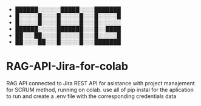 - ██████░░░░░░█████░░░░███████
- █░░░░░█░░░░█░░░░░█░░░█░░░░░█
- █░░░░░█░░░░█░░░░░█░░░█░░░░░░
- ██████░░░░░███████░░░█░░████
- ██░░░██░░░░█░░░░░█░░░█░░░░░█
- ██░░░░██░░░█░░░░░█░░░███████

# RAG-API-Jira-for-colab
RAG API connected to Jira REST API for asistance with project manajement for SCRUM method, running on colab.
use all of pip instal for the aplication to run and create a .env file with the corresponding credentials data
